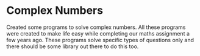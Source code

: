 # Complex Numbers
Created some programs to solve complex numbers.
All these programs were created to make life easy while completing our maths assignment a few years ago.
These programs solve specific types of questions only and there should be some library out there to do this too.
